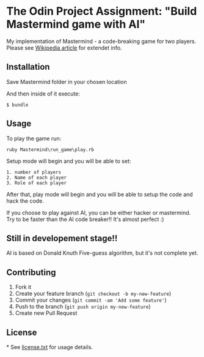 # The Odin Project Assignment: "Build Mastermind game with AI"

My implementation of Mastermind - a code-breaking game for two players. Please see <a href="http://en.wikipedia.org/wiki/Mastermind_(board_game)">Wikipedia article</a> for extendet info.

## Installation

Save Mastermind folder in your chosen location

And then inside of it execute:

    $ bundle    

## Usage

To play the game run:

    ruby Mastermind\run_game\play.rb

Setup mode will begin and you will be able to set:

    1. number of players
    2. Name of each player
    3. Role of each player

After that, play mode will begin and you will be able to setup the code and hack the code.

If you choose to play against AI, you can be either hacker or mastermind. Try to be faster than the AI code breaker!! It's almost perfect :)

## Still in developement stage!!

AI is based on Donald Knuth Five-guess algorithm, but it's not complete yet. 

## Contributing

1. Fork it
2. Create your feature branch (`git checkout -b my-new-feature`)
3. Commit your changes (`git commit -am 'Add some feature'`)
4. Push to the branch (`git push origin my-new-feature`)
5. Create new Pull Request

## License

\* See [license.txt](https://github.com/Kusnierewicz/Mastermind-game/blob/master/LICENSE.txt) for usage details.
